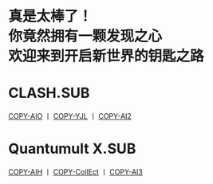 # 真是太棒了！<br>你竟然拥有一颗发现之心<br>欢迎来到开启新世界的钥匙之路

# <PC>CLASH.SUB
[COPY-AIO](https://raw.githubusercontent.com/O7Y0/Attached/server/AIO.yaml)  丨  [COPY-YJL](https://raw.githubusercontent.com/O7Y0/Attached/server/YJL.TXT)  丨  [COPY-AI2](https://raw.githubusercontent.com/O7Y0/Attached/server/AI2.YAML) 
# Quantumult X.SUB
[COPY-AIH](https://raw.githubusercontent.com/O7Y0/Attached/server/AIH.yaml)  丨    [COPY-CollEct](https://raw.githubusercontent.com/O7Y0/Attached/server/CollEct.yaml)  丨    [COPY-AI3](https://raw.githubusercontent.com/O7Y0/Attached/server/AI3.TXT)
